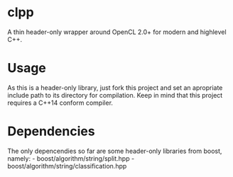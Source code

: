 # clpp
A thin header-only wrapper around OpenCL 2.0+ for modern and highlevel C++.

Usage
=====

As this is a header-only library, just fork this project and set an apropriate
include path to its directory for compilation.
Keep in mind that this project requires a C++14 conform compiler.

Dependencies
============

The only depencendies so far are some header-only libraries from boost, namely:
	- boost/algorithm/string/split.hpp
	- boost/algorithm/string/classification.hpp
